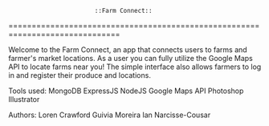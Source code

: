                             ::Farm Connect::
==============================================================================

Welcome to the Farm Connect, an app that connects users to farms and farmer's market locations. As a user you can fully utilize the Google Maps API to locate farms near you! The simple interface also allows farmers to log in and register their produce and locations.



 Tools used: MongoDB
             ExpressJS
             NodeJS
             Google Maps API
             Photoshop
             Illustrator


 Authors:    Loren Crawford
             Guivia Moreira
             Ian Narcisse-Cousar
